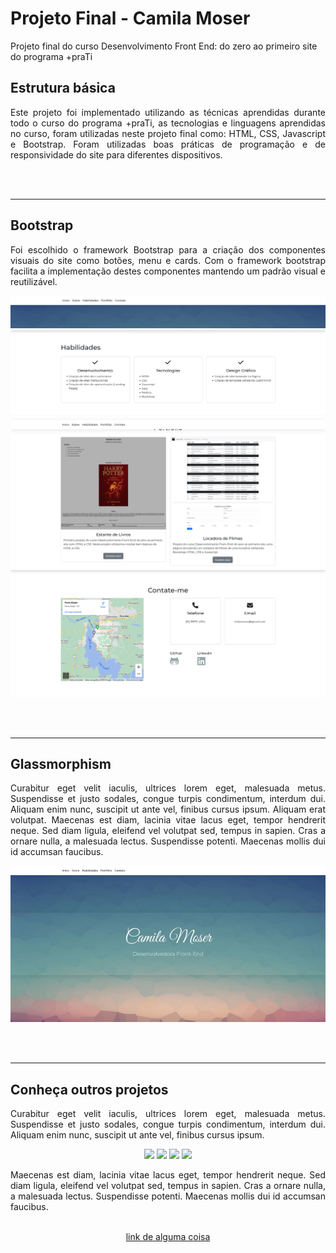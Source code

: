 # Projeto Final - Camila Moser
Projeto final do curso Desenvolvimento Front End: do zero ao primeiro site do programa +praTi

## Estrutura básica

<p align= "justify">Este projeto foi implementado utilizando as técnicas aprendidas durante todo o curso do programa +praTi, as tecnologias e linguagens aprendidas no curso, foram utilizadas neste projeto final como: HTML, CSS, Javascript e Bootstrap. Foram utilizadas boas práticas de programação e de responsividade do site para diferentes dispositivos.</p>

<br><br>

<hr>

## Bootstrap

<p align= "justify"> Foi escolhido o framework Bootstrap para a criação dos componentes visuais do site como botões, menu e cards. Com o framework bootstrap facilita a implementação destes componentes mantendo um padrão visual e reutilizável.</p>



![Captura de tela 2023-02-20](img/bootstrap1.png)
![Captura de tela 2023-02-20](img/bootstrap2.png)
![Captura de tela 2023-02-20](img/bootstrap3.png)
![Captura de tela 2023-02-20](img/bootstrap4.png)


<br><br>

<hr>

## Glassmorphism

<p align= "justify"> Curabitur eget velit iaculis, ultrices lorem eget, malesuada metus. Suspendisse et justo sodales, congue turpis condimentum, interdum dui. Aliquam enim nunc, suscipit ut ante vel, finibus cursus ipsum. Aliquam erat volutpat. Maecenas est diam, lacinia vitae lacus eget, tempor hendrerit neque. Sed diam ligula, eleifend vel volutpat sed, tempus in sapien. Cras a ornare nulla, a malesuada lectus. Suspendisse potenti. Maecenas mollis dui id accumsan faucibus.</p>

<p float="left" align= "center">
  <img height="250" src="img/glassmorphism.png">
</p>

<br><br>

<hr>

## Conheça outros projetos

<p align= "justify"> Curabitur eget velit iaculis, ultrices lorem eget, malesuada metus. Suspendisse et justo sodales, congue turpis condimentum, interdum dui. Aliquam enim nunc, suscipit ut ante vel, finibus cursus ipsum.</p>

<p float="left" align= "center">
  <img height="100" src="https://user-images.githubusercontent.com/118773074/218564850-52e9f2ac-8586-4f27-b165-458d536f7897.png">
  <img height="100" src="https://user-images.githubusercontent.com/118773074/218564865-1cd1163b-e306-4959-8594-d52f2293d9b1.png">
  <img height="100" src="https://user-images.githubusercontent.com/118773074/218564879-c4e1ff22-76f0-4324-8142-d20c82072577.png">
  <img height="100" src="https://user-images.githubusercontent.com/118773074/218564891-9dc6c704-f85f-4342-8e45-e69a9ba9f9db.png">
</p>

<p align= "justify"> Maecenas est diam, lacinia vitae lacus eget, tempor hendrerit neque. Sed diam ligula, eleifend vel volutpat sed, tempus in sapien. Cras a ornare nulla, a malesuada lectus. Suspendisse potenti. Maecenas mollis dui id accumsan faucibus.</p>

</p>
<p align="center">
<a align="center" href="https://github.com/ProfTau" target="_blank"> <br>link de alguma coisa</a>
</p>
